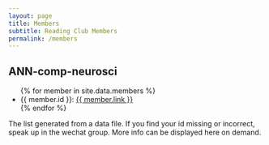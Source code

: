 ```yaml
---
layout: page
title: Members
subtitle: Reading Club Members
permalink: /members
---
```



## ANN-comp-neurosci

<ul>
{% for member in site.data.members %}
<li>
{{ member.id }}: <a href="{{ member.link }}">{{ member.link }}</a>
   </li>
{% endfor %}
</ul>

The list generated from a data file. If you find your id missing or incorrect, speak up in the wechat group. More info can be displayed here on demand.
